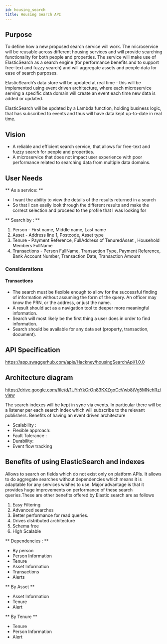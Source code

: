 ```yaml
---
id: housing_search
title: Housing Search API
---
```

## Purpose

To define how a new proposed search service will work. The microservice will be reusable across different housing services and will provide searching functionality for both people and properties. The service will make use of ElasticSearch as a search engine (for performance benefits and to support free-text and fuzzy search) and will aggregate assets and people data for ease of search purposes.

ElasticSearch’s data store will be updated at real time - this will be implemented using event driven architecture, where each microservice serving a specific data domain will create an event each time new data is added or updated.

ElasticSearch will be updated by a Lambda function, holding business logic, that has subscribed to events and thus will have data kept up-to-date in real time.

## Vision

- A reliable and efficient search service, that allows for free-text and fuzzy search for people and properties.
- A microservice that does not impact user experience with poor performance related to searching data from multiple data domains.

## User Needs

** As a service: **
- I want the ability to view the details of the results returned in a search
- So that I can easily look through the different results and make the correct selection and proceed to the profile that I was looking for

** Search by : **
1. Person - First name, Middle name, Last name
2. Asset - Address line 1, Postcode, Asset type
3. Tenure - Payment Reference, FullAddress of TenuredAsset , Household Members FullName  
4. Transactions - Person FullName, Transaction Type, Payment Reference, Bank Account Number, Transaction Date, Transaction Amount  

### Considerations
#### Transactions
* The search must be flexible enough to allow for the successful finding of information without assuming the form of the query. An officer may know the PRN, or the address, or just the name.
* A result should act as a navigation tool to deeper more meaningful information.
* Search will most likely be the first thing a user does in order to find information.
* Search should be available for any data set (property, transaction, document).

## API Specification

https://app.swaggerhub.com/apis/Hackney/housingSearchApi/1.0.0

## Architecture diagram 

https://drive.google.com/file/d/1UYnYkGrOn83KXZgoCcVwb8tVg5MNehRz/view

The search indexes will be kept in sync via events. In particular there will be a listener per each search index which will subscribe to the relevant publishers.
Benefits of having an event driven architecture

- Scalability :
- Flexible approach:
- Fault Tolerance :
- Durability:
- Event flow tracking

## Benefits of using ElasticSearch and indexes

Allows to search on fields which do not exist only on platform APIs. It allows to do aggregate searches without dependencies which means it is adaptable for any services wishes to use. Major advantage is that it provides huge improvements on performance of these search queries.These are other benefits offered by Elastic search are as follows

1. Easy Filtering
2. Advanced searches
3. Better performance for read queries.
4. Drives distributed architecture
5. Schema free
6. High Scalable

** Dependencies : **
- By person
- Person Information
- Tenure
- Asset Information
- Transactions
- Alerts

** By Asset **
- Asset Information
- Tenure
- Alert

** By Tenure **
- Tenure
- Person Information
- Alert

